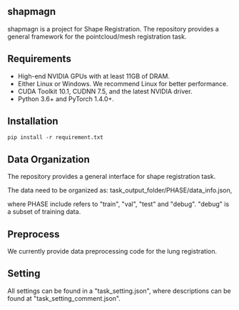 ## shapmagn

shapmagn is a project for Shape Registration. The repository provides a general framework for the pointcloud/mesh registration task.


## Requirements
- High-end NVIDIA GPUs with at least 11GB of DRAM.
- Either Linux or Windows. We recommend Linux for better performance.
- CUDA Toolkit 10.1, CUDNN 7.5, and the latest NVIDIA driver.
- Python 3.6+ and PyTorch 1.4.0+.

## Installation
```
pip install -r requirement.txt
```

## Data Organization
The repository provides a general interface for shape registration task.

The data need to be organized as: task_output_folder/PHASE/data_info.json,

where PHASE include refers to "train", "val", "test" and "debug". "debug" is a subset of training data.


## Preprocess
We currently provide data preprocessing code for the lung registration. 

## Setting
All settings can be found in a "task_setting.json", where descriptions can be found at "task_setting_comment.json".